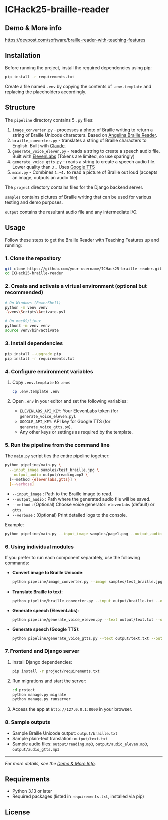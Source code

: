 # ICHack25-braille-reader

## Demo & More info

https://devpost.com/software/braille-reader-with-teaching-features

## Installation

Before running the project, install the required dependencies using pip:

```sh
pip install -r requirements.txt
```

Create a file named `.env` by copying the contents of `.env.template` and replacing the placeholders accordingly.

## Structure

The `pipeline` directory contains 5 `.py` files:
1. `image_converter.py` - processes a photo of Braille writing to return a string of Braille Unicode characters. Based on [Angelina Braille Reader](https://angelina-reader.ru/).
2. `braille_converter.py` - translates a string of Braille characters to English. Built with [Claude](https://claude.ai/).
3. `generate_voice_eleven.py` - reads a string to create a speech audio file. Built with [ElevenLabs](https://elevenlabs.io/) (Tokens are limited, so use sparingly)
4. `generate_voice_gtts.py` - reads a string to create a speech audio file. Lower quality than `3.`. Uses [Google TTS](https://cloud.google.com/text-to-speech)
5. `main.py` - Combines `1.`-`4.` to read a picture of Braille out loud (accepts an image, outputs an audio file).

The `project` directory contains files for the Django backend server.

`samples` contains pictures of Braille writing that can be used for various testing and demo purposes.

`output` contains the resultant audio file and any intermediate I/O.

## Usage

Follow these steps to get the Braille Reader with Teaching Features up and running:

### 1. Clone the repository

```bash
git clone https://github.com/your-username/ICHack25-braille-reader.git
cd ICHack25-braille-reader
```

### 2. Create and activate a virtual environment (optional but recommended)

```bash
# On Windows (PowerShell)
python -m venv venv
.\venv\Scripts\Activate.ps1

# On macOS/Linux
python3 -m venv venv
source venv/bin/activate
```

### 3. Install dependencies

```bash
pip install --upgrade pip
pip install -r requirements.txt
```

### 4. Configure environment variables

1. Copy `.env.template` to `.env`:

   ```bash
   cp .env.template .env
   ```
2. Open `.env` in your editor and set the following variables:

   * `ELEVENLABS_API_KEY`: Your ElevenLabs token (for `generate_voice_eleven.py`).
   * `GOOGLE_API_KEY`: API key for Google TTS (for `generate_voice_gtts.py`).
   * Any other keys or settings as required by the template.

### 5. Run the pipeline from the command line

The `main.py` script ties the entire pipeline together:

```bash
python pipeline/main.py \
  --input_image samples/test_braille.jpg \
  --output_audio output/reading.mp3 \
  [--method {elevenlabs,gtts}] \
  [--verbose]
```

* `--input_image`  : Path to the Braille image to read.
* `--output_audio` : Path where the generated audio file will be saved.
* `--method`       : (Optional) Choose voice generator: `elevenlabs` (default) or `gtts`.
* `--verbose`      : (Optional) Print detailed logs to the console.

Example:

```bash
python pipeline/main.py --input_image samples/page1.png --output_audio output/page1.mp3 --method gtts --verbose
```

### 6. Using individual modules

If you prefer to run each component separately, use the following commands:

* **Convert image to Braille Unicode**:

  ```bash
  python pipeline/image_converter.py --image samples/test_braille.jpg --output output/braille.txt
  ```
* **Translate Braille to text**:

  ```bash
  python pipeline/braille_converter.py --input output/braille.txt --output output/text.txt
  ```
* **Generate speech (ElevenLabs)**:

  ```bash
  python pipeline/generate_voice_eleven.py --text output/text.txt --output output/audio_eleven.mp3
  ```
* **Generate speech (Google TTS)**:

  ```bash
  python pipeline/generate_voice_gtts.py --text output/text.txt --output output/audio_gtts.mp3
  ```

### 7. Frontend and Django server

1. Install Django dependencies:

   ```bash
   pip install -r project/requirements.txt
   ```
2. Run migrations and start the server:

   ```bash
   cd project
   python manage.py migrate
   python manage.py runserver
   ```
3. Access the app at `http://127.0.0.1:8000` in your browser.

### 8. Sample outputs

* Sample Braille Unicode output: `output/braille.txt`
* Sample plain-text translation: `output/text.txt`
* Sample audio files: `output/reading.mp3`, `output/audio_eleven.mp3`, `output/audio_gtts.mp3`

---

*For more details, see the *[*Demo & More Info*](https://devpost.com/software/braille-reader-with-teaching-features)*.*


## Requirements
- Python 3.13 or later
- Required packages (listed in `requirements.txt`, installed via pip)

## License
